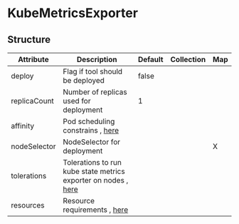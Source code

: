 # KubeMetricsExporter 
 

## Structure 
 

| Attribute    | Description                                                                                      | Default | Collection | Map  |
| ------------ | ------------------------------------------------------------------------------------------------ | ------- | ---------- | ---  |
| deploy       | Flag if tool should be deployed                                                                  |  false  |            |      |
| replicaCount | Number of replicas used for deployment                                                           |  1      |            |      |
| affinity     | Pod scheduling constrains , [here](k8s/Affinity/Affinity.md)                                     |         |            |      |
| nodeSelector | NodeSelector for deployment                                                                      |         |            | X    |
| tolerations  | Tolerations to run kube state metrics exporter on nodes , [here](k8s/Tolerations/Tolerations.md) |         |            |      |
| resources    | Resource requirements , [here](k8s/Resources/Resources.md)                                       |         |            |      |
